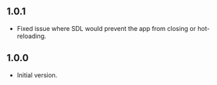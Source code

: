## 1.0.1

- Fixed issue where SDL would prevent the app from closing or hot-reloading.

## 1.0.0

- Initial version.
